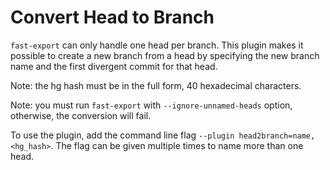# Convert Head to Branch

`fast-export` can only handle one head per branch. This plugin makes it possible
to create a new branch from a head by specifying the new branch name and
the first divergent commit for that head.

Note: the hg hash must be in the full form, 40 hexadecimal characters.

Note: you must run `fast-export` with `--ignore-unnamed-heads` option,
otherwise, the conversion will fail.

To use the plugin, add the command line flag `--plugin head2branch=name,<hg_hash>`.
The flag can be given multiple times to name more than one head.
